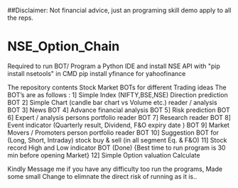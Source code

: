 ##Disclaimer: Not financial advice, just an programing skill demo apply to all the reps.
# NSE_Option_Chain
Required to run BOT/ Program a Python IDE and install NSE API with "pip install nsetools" in CMD pip install yfinance for yahoofinance

The repository contents Stock Market BOTs for different Trading ideas The BOT’s are as follows : 1] Simple Index (NIFTY,BSE,NSE) Direction prediction BOT 2] Simple Chart (candle bar chart vs Volume etc.) reader / analysis BOT 3] News BOT 4] Advance financial analysis BOT 5] Risk prediction BOT 6] Expert / analysis persons portfolio reader BOT 7] Research reader BOT 8] Event indicator (Quarterly result, Dividend, F&O expiry date ) BOT 9] Market Movers / Promoters person portfolio reader BOT 10] Suggestion BOT for (Long, Short, Intraday) stock buy & sell (in all segment Eq. & F&O) 11] Stock record High and Low indicator BOT (Done) {Best time to run program is 30 min before opening Market} 12] Simple Option valuation Calculate

Kindly Message me if you have any difficulty too run the programs, Made some small Change to elimnate the direct risk of running as it is..
